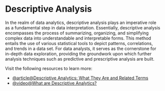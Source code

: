 # Descriptive Analysis

In the realm of data analytics, descriptive analysis plays an imperative role as a fundamental step in data interpretation. Essentially, descriptive analysis encompasses the process of summarizing, organizing, and simplifying complex data into understandable and interpretable forms. This method entails the use of various statistical tools to depict patterns, correlations, and trends in a data set. For data analysts, it serves as the cornerstone for in-depth data exploration, providing the groundwork upon which further analysis techniques such as predictive and prescriptive analysis are built.

Visit the following resources to learn more:

- [@article@Descriptive Analytics: What They Are and Related Terms](https://www.investopedia.com/terms/d/descriptive-analytics.asp)
- [@video@What are Descriptive Analytics?](https://www.youtube.com/watch?v=DlFqQy10aCs)